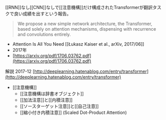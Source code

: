 
[[RNN]]なし[[CNN]]なしで[[注意機構]]だけ構成されたTransformerが翻訳タスクで良い成績を出すという報告。
> We propose a new simple network architecture, the Transformer, based solely on attention mechanisms, dispensing with recurrence and convolutions entirely.

- Attention Is All You Need [[Łukasz Kaiser et al., arXiv, 2017/06]]
- 2017年
- [https://arxiv.org/pdf/1706.03762.pdf](https://arxiv.org/pdf/1706.03762.pdf)


解説 2017-12 [http://deeplearning.hatenablog.com/entry/transformer](http://deeplearning.hatenablog.com/entry/transformer)
- [[注意機構]]
    - [[注意機構は辞書オブジェクト]]
    - [[加法注意]]と[[内積注意]]
    - [[ソースターゲット注意]]と[[自己注意]]
    - [[縮小付き内積注意]] (Scaled Dot-Product Attention)

